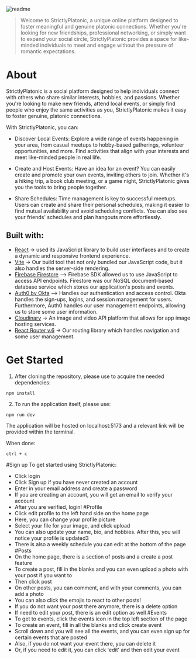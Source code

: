 

![readme](https://github.com/user-attachments/assets/59b98940-26f0-4c3f-ac19-4da1263d301d)

>Welcome to StrictlyPlatonic, a unique online platform designed to foster meaningful and genuine platonic connections. Whether you're looking for new friendships, professional networking, or simply want to expand your social circle, StrictlyPlatonic provides a space for like-minded individuals to meet and engage without the pressure of romantic expectations.

# About
StrictlyPlatonic is a social platform designed to help individuals connect with others who share similar interests, hobbies, and passions. Whether you're looking to make new friends, attend local events, or simply find people who enjoy the same activities as you, StrictlyPlatonic makes it easy to foster genuine, platonic connections.

With StrictlyPlatonic, you can:

- Discover Local Events: Explore a wide range of events happening in your area, from casual meetups to hobby-based gatherings, volunteer opportunities, and more. Find activities that align with your interests and meet like-minded people in real life.

- Create and Host Events: Have an idea for an event? You can easily create and promote your own events, inviting others to join. Whether it's a hiking trip, a book club meeting, or a game night, StrictlyPlatonic gives you the tools to bring people together.

- Share Schedules: Time management is key to successful meetups. Users can create and share their personal schedules, making it easier to find mutual availability and avoid scheduling conflicts. You can also see your friends' schedules and plan hangouts more effortlessly.



## Built with: 
- [React](https://react.dev/) -> used its JavaScript library to build user interfaces and to create a dynamic and responsive frontend experience.
- [Vite](https://vite.dev/guide/) -> Our build tool that not only bundled our JavaScript code, but it also handles the server-side rendering. 
- [Firebase Firestore](https://firebase.google.com/docs/firestore) –> Firebase SDK allowed us to use JavaScript to access API endpoints. Firestore was our NoSQL document-based database service which stores our application's posts and events. 
- [Auth0 by Okta](https://auth0.com/) –> Handles our authentication and access control. Okta handles the sign-ups, logins, and session management for users. Furthermore, Auth0 handles our user management endpoints, allowing us to store some user information. 
- [Cloudinary](https://cloudinary.com/) -> An image and video API platform that allows for app image hosting services.
- [React Router v.6](https://reactrouter.com/) -> Our routing library which handles navigation and some user management.


# Get Started

1. After cloning the repository, please use to acquire the needed dependencies: 
```
npm install 
```
2. To run the application itself, please use: 
```
npm run dev
```
The application will be hosted on localhost:5173 and a relevant link will be provided within the terminal. 

When done:
```
ctrl + c
```

#Sign up
To get started using StrictlyPlatonic:
- Click login
- Click Sign up if you have never created an account
- Enter in your email address and create a password
- If you are creating an account, you will get an email to verify your account
- After you are verified, login!
#Profile
- Click edit profile to the left hand side on the home page
- Here, you can change your profile picture
- Select your file for your image, and click upload
- You can also update your name, bio, and hobbies. After this, you will notice your profile is updated3
- There is also a weekly schedule you can edit at the bottom of the page
#Posts
- On the home page, there is a section of posts and a create a post feature
- To create a post, fill in the blanks and you can even upload a photo with your post if you want to
- Then click post
- On other posts, you can comment, and with your comments, you can add a photo
- You can also click the emojis to react to other posts!
- If you do not want your post there anymore, there is a delete option
- If need to edit your post, there is an edit option as well 
#Events
- To get to events, click the events icon in the top left section of the page
- To create an event, fill in all the blanks and click create event
- Scroll down and you will see all the events, and you can even sign up for certain events that are posted
- Also, if you do not want your event there, you can delete it
- Or, if you need to edit it, you can click 'edit' and then edit your event
